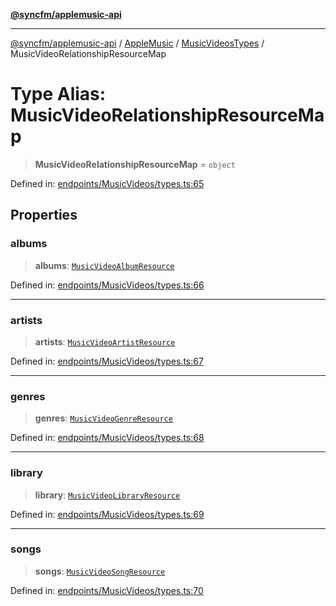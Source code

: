 [**@syncfm/applemusic-api**](../../../../../../README.md)

***

[@syncfm/applemusic-api](../../../../../../globals.md) / [AppleMusic](../../../README.md) / [MusicVideosTypes](../README.md) / MusicVideoRelationshipResourceMap

# Type Alias: MusicVideoRelationshipResourceMap

> **MusicVideoRelationshipResourceMap** = `object`

Defined in: [endpoints/MusicVideos/types.ts:65](https://github.com/sync-fm/applemusic-api/blob/9ff258d5e3837a0cb0f9914911c5614d92f344ed/src/endpoints/MusicVideos/types.ts#L65)

## Properties

### albums

> **albums**: [`MusicVideoAlbumResource`](MusicVideoAlbumResource.md)

Defined in: [endpoints/MusicVideos/types.ts:66](https://github.com/sync-fm/applemusic-api/blob/9ff258d5e3837a0cb0f9914911c5614d92f344ed/src/endpoints/MusicVideos/types.ts#L66)

***

### artists

> **artists**: [`MusicVideoArtistResource`](MusicVideoArtistResource.md)

Defined in: [endpoints/MusicVideos/types.ts:67](https://github.com/sync-fm/applemusic-api/blob/9ff258d5e3837a0cb0f9914911c5614d92f344ed/src/endpoints/MusicVideos/types.ts#L67)

***

### genres

> **genres**: [`MusicVideoGenreResource`](MusicVideoGenreResource.md)

Defined in: [endpoints/MusicVideos/types.ts:68](https://github.com/sync-fm/applemusic-api/blob/9ff258d5e3837a0cb0f9914911c5614d92f344ed/src/endpoints/MusicVideos/types.ts#L68)

***

### library

> **library**: [`MusicVideoLibraryResource`](MusicVideoLibraryResource.md)

Defined in: [endpoints/MusicVideos/types.ts:69](https://github.com/sync-fm/applemusic-api/blob/9ff258d5e3837a0cb0f9914911c5614d92f344ed/src/endpoints/MusicVideos/types.ts#L69)

***

### songs

> **songs**: [`MusicVideoSongResource`](MusicVideoSongResource.md)

Defined in: [endpoints/MusicVideos/types.ts:70](https://github.com/sync-fm/applemusic-api/blob/9ff258d5e3837a0cb0f9914911c5614d92f344ed/src/endpoints/MusicVideos/types.ts#L70)
